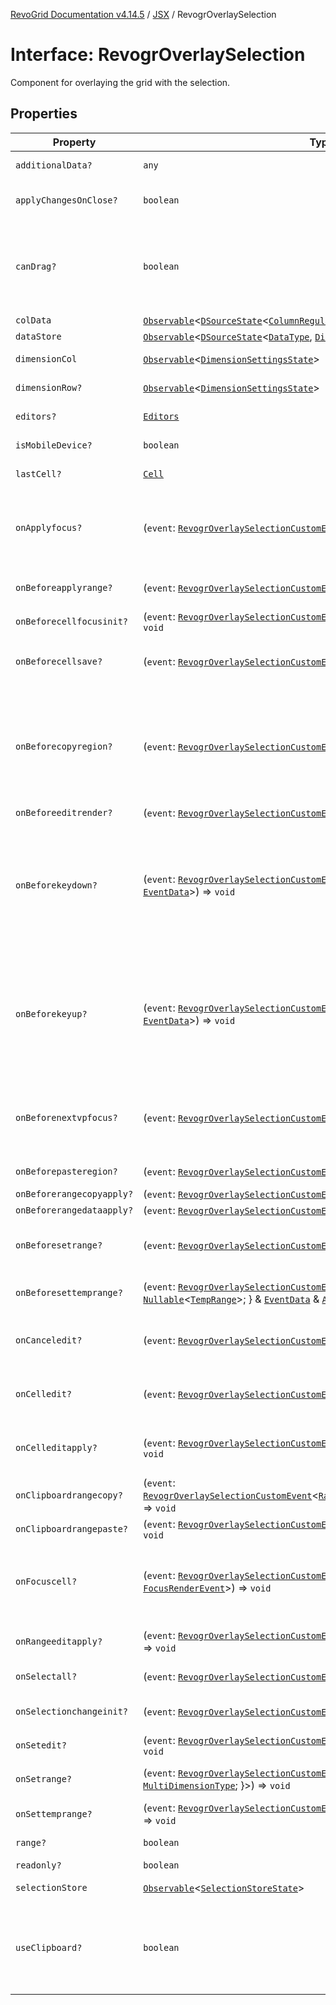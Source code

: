 [RevoGrid Documentation v4.14.5](README.md) / [JSX](Namespace.JSX.md) / RevogrOverlaySelection

# Interface: RevogrOverlaySelection

Component for overlaying the grid with the selection.

## Properties

| Property | Type | Description | Defined in |
| ------ | ------ | ------ | ------ |
| `additionalData?` | `any` | Additional data to pass to renderer. | [src/components.d.ts:2036](https://github.com/revolist/revogrid/blob/395fb64310e6654557393205ff295dbb2f4142c5/src/components.d.ts#L2036) |
| `applyChangesOnClose?` | `boolean` | If true applys changes when cell closes if not Escape. | [src/components.d.ts:2040](https://github.com/revolist/revogrid/blob/395fb64310e6654557393205ff295dbb2f4142c5/src/components.d.ts#L2040) |
| `canDrag?` | `boolean` | Enable revogr-order-editor component (read more in revogr-order-editor component). Allows D&D. | [src/components.d.ts:2044](https://github.com/revolist/revogrid/blob/395fb64310e6654557393205ff295dbb2f4142c5/src/components.d.ts#L2044) |
| `colData` | [`Observable`](TypeAlias.Observable.md)\<[`DSourceState`](TypeAlias.DSourceState.md)\<[`ColumnRegular`](Interface.ColumnRegular.md), [`DimensionCols`](TypeAlias.DimensionCols.md)\>\> | Column data store. | [src/components.d.ts:2048](https://github.com/revolist/revogrid/blob/395fb64310e6654557393205ff295dbb2f4142c5/src/components.d.ts#L2048) |
| `dataStore` | [`Observable`](TypeAlias.Observable.md)\<[`DSourceState`](TypeAlias.DSourceState.md)\<[`DataType`](TypeAlias.DataType.md), [`DimensionRows`](TypeAlias.DimensionRows.md)\>\> | Row data store. | [src/components.d.ts:2052](https://github.com/revolist/revogrid/blob/395fb64310e6654557393205ff295dbb2f4142c5/src/components.d.ts#L2052) |
| `dimensionCol` | [`Observable`](TypeAlias.Observable.md)\<[`DimensionSettingsState`](Interface.DimensionSettingsState.md)\> | Dimension settings X. | [src/components.d.ts:2056](https://github.com/revolist/revogrid/blob/395fb64310e6654557393205ff295dbb2f4142c5/src/components.d.ts#L2056) |
| `dimensionRow?` | [`Observable`](TypeAlias.Observable.md)\<[`DimensionSettingsState`](Interface.DimensionSettingsState.md)\> | Dimension settings Y. | [src/components.d.ts:2060](https://github.com/revolist/revogrid/blob/395fb64310e6654557393205ff295dbb2f4142c5/src/components.d.ts#L2060) |
| `editors?` | [`Editors`](TypeAlias.Editors.md) | Custom editors register. | [src/components.d.ts:2064](https://github.com/revolist/revogrid/blob/395fb64310e6654557393205ff295dbb2f4142c5/src/components.d.ts#L2064) |
| `isMobileDevice?` | `boolean` | Is mobile view mode. | [src/components.d.ts:2068](https://github.com/revolist/revogrid/blob/395fb64310e6654557393205ff295dbb2f4142c5/src/components.d.ts#L2068) |
| `lastCell?` | [`Cell`](Interface.Cell.md) | Last real coordinates positions + 1. | [src/components.d.ts:2072](https://github.com/revolist/revogrid/blob/395fb64310e6654557393205ff295dbb2f4142c5/src/components.d.ts#L2072) |
| `onApplyfocus?` | (`event`: [`RevogrOverlaySelectionCustomEvent`](Interface.RevogrOverlaySelectionCustomEvent.md)\<[`FocusRenderEvent`](Interface.FocusRenderEvent.md)\>) => `void` | Before cell get focused. To prevent the default behavior of applying the edit data, you can call `e.preventDefault()`. | [src/components.d.ts:2076](https://github.com/revolist/revogrid/blob/395fb64310e6654557393205ff295dbb2f4142c5/src/components.d.ts#L2076) |
| `onBeforeapplyrange?` | (`event`: [`RevogrOverlaySelectionCustomEvent`](Interface.RevogrOverlaySelectionCustomEvent.md)\<[`FocusRenderEvent`](Interface.FocusRenderEvent.md)\>) => `void` | Before range applied. First step in triggerRangeEvent. | [src/components.d.ts:2080](https://github.com/revolist/revogrid/blob/395fb64310e6654557393205ff295dbb2f4142c5/src/components.d.ts#L2080) |
| `onBeforecellfocusinit?` | (`event`: [`RevogrOverlaySelectionCustomEvent`](Interface.RevogrOverlaySelectionCustomEvent.md)\<[`BeforeSaveDataDetails`](Interface.BeforeSaveDataDetails.md)\>) => `void` | Before cell focus. | [src/components.d.ts:2084](https://github.com/revolist/revogrid/blob/395fb64310e6654557393205ff295dbb2f4142c5/src/components.d.ts#L2084) |
| `onBeforecellsave?` | (`event`: [`RevogrOverlaySelectionCustomEvent`](Interface.RevogrOverlaySelectionCustomEvent.md)\<`any`\>) => `void` | Runs before cell save. Can be used to override or cancel original save. | [src/components.d.ts:2088](https://github.com/revolist/revogrid/blob/395fb64310e6654557393205ff295dbb2f4142c5/src/components.d.ts#L2088) |
| `onBeforecopyregion?` | (`event`: [`RevogrOverlaySelectionCustomEvent`](Interface.RevogrOverlaySelectionCustomEvent.md)\<`any`\>) => `void` | Before clipboard copy happened. Validate data before copy. To prevent the default behavior of editing data and use your own implementation, call `e.preventDefault()`. | [src/components.d.ts:2092](https://github.com/revolist/revogrid/blob/395fb64310e6654557393205ff295dbb2f4142c5/src/components.d.ts#L2092) |
| `onBeforeeditrender?` | (`event`: [`RevogrOverlaySelectionCustomEvent`](Interface.RevogrOverlaySelectionCustomEvent.md)\<[`FocusRenderEvent`](Interface.FocusRenderEvent.md)\>) => `void` | Before editor render. | [src/components.d.ts:2096](https://github.com/revolist/revogrid/blob/395fb64310e6654557393205ff295dbb2f4142c5/src/components.d.ts#L2096) |
| `onBeforekeydown?` | (`event`: [`RevogrOverlaySelectionCustomEvent`](Interface.RevogrOverlaySelectionCustomEvent.md)\<\{ `original`: `KeyboardEvent`; \} & [`EventData`](TypeAlias.EventData.md)\>) => `void` | Before key up event proxy, used to prevent key up trigger. If you have some custom behaviour event, use this event to check if it wasn't processed by internal logic. Call preventDefault(). | [src/components.d.ts:2100](https://github.com/revolist/revogrid/blob/395fb64310e6654557393205ff295dbb2f4142c5/src/components.d.ts#L2100) |
| `onBeforekeyup?` | (`event`: [`RevogrOverlaySelectionCustomEvent`](Interface.RevogrOverlaySelectionCustomEvent.md)\<\{ `original`: `KeyboardEvent`; \} & [`EventData`](TypeAlias.EventData.md)\>) => `void` | Before key down event proxy, used to prevent key down trigger. If you have some custom behaviour event, use this event to check if it wasn't processed by internal logic. Call preventDefault(). | [src/components.d.ts:2104](https://github.com/revolist/revogrid/blob/395fb64310e6654557393205ff295dbb2f4142c5/src/components.d.ts#L2104) |
| `onBeforenextvpfocus?` | (`event`: [`RevogrOverlaySelectionCustomEvent`](Interface.RevogrOverlaySelectionCustomEvent.md)\<[`Cell`](Interface.Cell.md)\>) => `void` | Fired when change of viewport happens. Usually when we switch between pinned regions. | [src/components.d.ts:2108](https://github.com/revolist/revogrid/blob/395fb64310e6654557393205ff295dbb2f4142c5/src/components.d.ts#L2108) |
| `onBeforepasteregion?` | (`event`: [`RevogrOverlaySelectionCustomEvent`](Interface.RevogrOverlaySelectionCustomEvent.md)\<`any`\>) => `void` | Before region paste happened. | [src/components.d.ts:2112](https://github.com/revolist/revogrid/blob/395fb64310e6654557393205ff295dbb2f4142c5/src/components.d.ts#L2112) |
| `onBeforerangecopyapply?` | (`event`: [`RevogrOverlaySelectionCustomEvent`](Interface.RevogrOverlaySelectionCustomEvent.md)\<[`ChangedRange`](TypeAlias.ChangedRange.md)\>) => `void` | Before range copy. | [src/components.d.ts:2116](https://github.com/revolist/revogrid/blob/395fb64310e6654557393205ff295dbb2f4142c5/src/components.d.ts#L2116) |
| `onBeforerangedataapply?` | (`event`: [`RevogrOverlaySelectionCustomEvent`](Interface.RevogrOverlaySelectionCustomEvent.md)\<[`FocusRenderEvent`](Interface.FocusRenderEvent.md)\>) => `void` | Range data apply. | [src/components.d.ts:2120](https://github.com/revolist/revogrid/blob/395fb64310e6654557393205ff295dbb2f4142c5/src/components.d.ts#L2120) |
| `onBeforesetrange?` | (`event`: [`RevogrOverlaySelectionCustomEvent`](Interface.RevogrOverlaySelectionCustomEvent.md)\<`any`\>) => `void` | Before range selection applied. Second step in triggerRangeEvent. | [src/components.d.ts:2124](https://github.com/revolist/revogrid/blob/395fb64310e6654557393205ff295dbb2f4142c5/src/components.d.ts#L2124) |
| `onBeforesettemprange?` | (`event`: [`RevogrOverlaySelectionCustomEvent`](Interface.RevogrOverlaySelectionCustomEvent.md)\<\{ `tempRange`: `null` \| [`Nullable`](TypeAlias.Nullable.md)\<[`TempRange`](TypeAlias.TempRange.md)\>; \} & [`EventData`](TypeAlias.EventData.md) & [`AllDimensionType`](Interface.AllDimensionType.md)\>) => `void` | Before set temp range area during autofill. | [src/components.d.ts:2128](https://github.com/revolist/revogrid/blob/395fb64310e6654557393205ff295dbb2f4142c5/src/components.d.ts#L2128) |
| `onCanceledit?` | (`event`: [`RevogrOverlaySelectionCustomEvent`](Interface.RevogrOverlaySelectionCustomEvent.md)\<`any`\>) => `void` | Cancel edit. Used for editors support when editor close requested. | [src/components.d.ts:2132](https://github.com/revolist/revogrid/blob/395fb64310e6654557393205ff295dbb2f4142c5/src/components.d.ts#L2132) |
| `onCelledit?` | (`event`: [`RevogrOverlaySelectionCustomEvent`](Interface.RevogrOverlaySelectionCustomEvent.md)\<[`SaveDataDetails`](TypeAlias.SaveDataDetails.md)\>) => `void` | Runs when edit finished save started, first in chain event | [src/components.d.ts:2136](https://github.com/revolist/revogrid/blob/395fb64310e6654557393205ff295dbb2f4142c5/src/components.d.ts#L2136) |
| `onCelleditapply?` | (`event`: [`RevogrOverlaySelectionCustomEvent`](Interface.RevogrOverlaySelectionCustomEvent.md)\<[`BeforeSaveDataDetails`](Interface.BeforeSaveDataDetails.md)\>) => `void` | Cell edit apply to the data source. Triggers datasource edit on the root level. | [src/components.d.ts:2140](https://github.com/revolist/revogrid/blob/395fb64310e6654557393205ff295dbb2f4142c5/src/components.d.ts#L2140) |
| `onClipboardrangecopy?` | (`event`: [`RevogrOverlaySelectionCustomEvent`](Interface.RevogrOverlaySelectionCustomEvent.md)\<[`RangeClipboardCopyEventProps`](Interface.RangeClipboardCopyEventProps.md)\<`any`\>\>) => `void` | Range copy. | [src/components.d.ts:2144](https://github.com/revolist/revogrid/blob/395fb64310e6654557393205ff295dbb2f4142c5/src/components.d.ts#L2144) |
| `onClipboardrangepaste?` | (`event`: [`RevogrOverlaySelectionCustomEvent`](Interface.RevogrOverlaySelectionCustomEvent.md)\<[`RangeClipboardPasteEvent`](Interface.RangeClipboardPasteEvent.md)\>) => `void` | Range paste event. | [src/components.d.ts:2148](https://github.com/revolist/revogrid/blob/395fb64310e6654557393205ff295dbb2f4142c5/src/components.d.ts#L2148) |
| `onFocuscell?` | (`event`: [`RevogrOverlaySelectionCustomEvent`](Interface.RevogrOverlaySelectionCustomEvent.md)\<[`ApplyFocusEvent`](Interface.ApplyFocusEvent.md) & [`FocusRenderEvent`](Interface.FocusRenderEvent.md)\>) => `void` | Cell get focused. To prevent the default behavior of applying the edit data, you can call `e.preventDefault()`. | [src/components.d.ts:2152](https://github.com/revolist/revogrid/blob/395fb64310e6654557393205ff295dbb2f4142c5/src/components.d.ts#L2152) |
| `onRangeeditapply?` | (`event`: [`RevogrOverlaySelectionCustomEvent`](Interface.RevogrOverlaySelectionCustomEvent.md)\<[`BeforeRangeSaveDataDetails`](TypeAlias.BeforeRangeSaveDataDetails.md)\>) => `void` | Range data apply. Triggers datasource edit on the root level. | [src/components.d.ts:2156](https://github.com/revolist/revogrid/blob/395fb64310e6654557393205ff295dbb2f4142c5/src/components.d.ts#L2156) |
| `onSelectall?` | (`event`: [`RevogrOverlaySelectionCustomEvent`](Interface.RevogrOverlaySelectionCustomEvent.md)\<`any`\>) => `void` | Select all cells from keyboard. | [src/components.d.ts:2160](https://github.com/revolist/revogrid/blob/395fb64310e6654557393205ff295dbb2f4142c5/src/components.d.ts#L2160) |
| `onSelectionchangeinit?` | (`event`: [`RevogrOverlaySelectionCustomEvent`](Interface.RevogrOverlaySelectionCustomEvent.md)\<[`ChangedRange`](TypeAlias.ChangedRange.md)\>) => `void` | Autofill data in range. First step in applyRangeWithData | [src/components.d.ts:2164](https://github.com/revolist/revogrid/blob/395fb64310e6654557393205ff295dbb2f4142c5/src/components.d.ts#L2164) |
| `onSetedit?` | (`event`: [`RevogrOverlaySelectionCustomEvent`](Interface.RevogrOverlaySelectionCustomEvent.md)\<[`BeforeSaveDataDetails`](Interface.BeforeSaveDataDetails.md)\>) => `void` | Set edit cell. | [src/components.d.ts:2168](https://github.com/revolist/revogrid/blob/395fb64310e6654557393205ff295dbb2f4142c5/src/components.d.ts#L2168) |
| `onSetrange?` | (`event`: [`RevogrOverlaySelectionCustomEvent`](Interface.RevogrOverlaySelectionCustomEvent.md)\<[`RangeArea`](TypeAlias.RangeArea.md) & \{ `type`: [`MultiDimensionType`](TypeAlias.MultiDimensionType.md); \}\>) => `void` | Set range. Third step in triggerRangeEvent. | [src/components.d.ts:2172](https://github.com/revolist/revogrid/blob/395fb64310e6654557393205ff295dbb2f4142c5/src/components.d.ts#L2172) |
| `onSettemprange?` | (`event`: [`RevogrOverlaySelectionCustomEvent`](Interface.RevogrOverlaySelectionCustomEvent.md)\<`null` \| [`Nullable`](TypeAlias.Nullable.md)\<[`TempRange`](TypeAlias.TempRange.md)\>\>) => `void` | Set temp range area during autofill. | [src/components.d.ts:2176](https://github.com/revolist/revogrid/blob/395fb64310e6654557393205ff295dbb2f4142c5/src/components.d.ts#L2176) |
| `range?` | `boolean` | Range selection allowed. | [src/components.d.ts:2180](https://github.com/revolist/revogrid/blob/395fb64310e6654557393205ff295dbb2f4142c5/src/components.d.ts#L2180) |
| `readonly?` | `boolean` | Readonly mode. | [src/components.d.ts:2184](https://github.com/revolist/revogrid/blob/395fb64310e6654557393205ff295dbb2f4142c5/src/components.d.ts#L2184) |
| `selectionStore` | [`Observable`](TypeAlias.Observable.md)\<[`SelectionStoreState`](TypeAlias.SelectionStoreState.md)\> | Selection, range, focus. | [src/components.d.ts:2188](https://github.com/revolist/revogrid/blob/395fb64310e6654557393205ff295dbb2f4142c5/src/components.d.ts#L2188) |
| `useClipboard?` | `boolean` | Enable revogr-clipboard component (read more in revogr-clipboard component). Allows copy/paste. | [src/components.d.ts:2192](https://github.com/revolist/revogrid/blob/395fb64310e6654557393205ff295dbb2f4142c5/src/components.d.ts#L2192) |
